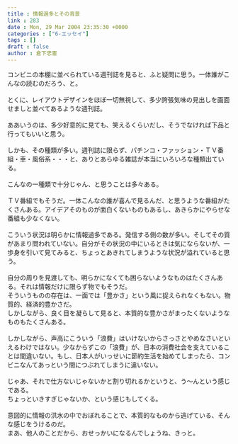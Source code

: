 ```yaml
---
title : 情報過多とその背景
link : 283
date : Mon, 29 Mar 2004 23:35:30 +0000
categories : ["6-エッセイ"]
tags : []
draft : false
author : 倉下忠憲
---
```


コンビニの本棚に並べられている週刊誌を見ると、ふと疑問に思う。一体誰がこんなの読むのだろう、と。<BR><BR>とくに、レイアウトデザインをほぼ一切無視して、多少誇張気味の見出しを画面せましと並べてあるような週刊誌。<BR><BR>ああいうのは、多少好意的に見ても、笑えるくらいだし、そうでなければ下品と行ってもいいと思う。<BR><BR>しかも、その種類が多い。週刊誌に限らず、パチンコ・ファッション・ＴＶ番組・車・風俗系・・・と、ありとあらゆる雑誌が本当にいろいろな種類出ている。<BR><BR>こんなの一種類で十分じゃん、と思うことは多々ある。<BR><BR>ＴＶ番組でもそうだ。一体こんなの誰が喜んで見るんだ、と思うような番組がたくさんある。アイデアそのものが面白くないものもあるし、あきらかにやらせな番組も少なくない。<BR><BR>こういう状況は明らかに情報過多である。発信する側の数が多い。そしてその質があまり問われていない。自分がその状況の中にいるときは気にならないが、一歩身を引いて見てみると、ちょっとあきれてしまうような状況が溢れていると思う。<BR><BR>自分の周りを見渡しても、明らかになくても困らないようなものはたくさんある。それは情報だけに限らず物でもそうだ。<BR>そういうものの存在は、一面では「豊かさ」という風に捉えられなくもない。物質的、経済的豊かさだ。<BR>しかしながら、良く目を凝らして見ると、本質的な豊かさがまったくないようなものもたくさんある。<BR><BR>しかしながら、声高にこういう「浪費」はいけないからさっさとやめなさいといえるわけではない。少なからずこの「浪費」が、日本の消費社会を支えていることは間違いない。もし、日本人がいっせいに節約生活を始めてしまったら、コンビニなんてあっという間につぶれてしまうに違いない。<BR><BR>じゃあ、それで仕方ないじゃないかと割り切れるかというと、う～んという感じである。<BR>ちょっといきすぎじゃないか、という感じもしてくる。<BR><BR>意図的に情報の洪水の中でおぼれることで、本質的なものから逃げている、そんな感じをうけるのだ。<BR>まあ、他人のことだから、おせっかいになるんでしょうね、きっと。<br><br>
